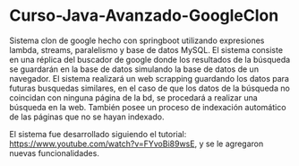 # Curso-Java-Avanzado-GoogleClon

Sistema clon de google hecho con springboot utilizando expresiones lambda, streams, paralelismo y base de datos MySQL. El sistema consiste en una réplica del buscador de google donde los resultados de la búsqueda se guardarán en la base de datos simulando la base de datos de un navegador. El sistema realizará un web scrapping guardando los datos para futuras busquedas similares, en el caso de que los datos de la búsqueda no coincidan con ninguna página de la bd, se procedará a realizar una búsqueda en la web. También posee un proceso de indexación automático de las páginas que no se hayan indexado.

El sistema fue desarrollado siguiendo el tutorial: https://www.youtube.com/watch?v=FYvoBi89wsE, y se le agregaron nuevas funcionalidades.
